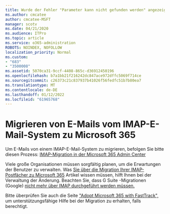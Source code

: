 ```yaml
---
title: Wurde der Fehler "Parameter kann nicht gefunden werden" angezeigt?
ms.author: cmcatee
author: cmcatee-MSFT
manager: scotv
ms.date: 04/21/2020
ms.audience: ITPro
ms.topic: article
ms.service: o365-administration
ROBOTS: NOINDEX, NOFOLLOW
localization_priority: Normal
ms.custom:
- "683"
- "3500008"
ms.assetid: 5070ca31-9ccf-4408-865c-d36912450196
ms.openlocfilehash: b7a1bb21f216242dc847ace972dffc5069f714ce
ms.sourcegitcommit: c26373c21c837937b41026f56fedfc51b7b80ea7
ms.translationtype: MT
ms.contentlocale: de-DE
ms.lasthandoff: 01/12/2022
ms.locfileid: "61965768"
---
```

# <a name="migrating-email-from-imap-email-system-to-microsoft-365"></a>Migrieren von E-Mails vom IMAP-E-Mail-System zu Microsoft 365

Um E-Mails von einem IMAP-E-Mail-System zu migrieren, befolgen Sie bitte diesen Prozess: [IMAP-Migration in der Microsoft 365 Admin Center](https://docs.microsoft.com/Exchange/mailbox-migration/migrating-imap-mailboxes/imap-migration-in-the-admin-center)
  
Viele große Organisationen müssen sorgfältig planen, um die Erwartungen der Benutzer zu verwalten. Was [Sie über die Migration Ihrer IMAP-Postfächer zu Microsoft 365](https://docs.microsoft.com/Exchange/mailbox-migration/migrating-imap-mailboxes/migrating-imap-mailboxes) Artikel wissen müssen, hilft Ihnen bei der Verwaltung der Änderung. Beachten Sie, dass G Suite -Migrationen (Google) [nicht mehr über IMAP durchgeführt werden müssen.](https://docs.microsoft.com/Exchange/mailbox-migration/perform-g-suite-migration)

Bitte überprüfen Sie auch die Seite ["Adopt Microsoft 365 with FastTrack",](https://www.microsoft.com/fasttrack/microsoft-365/office-365) um unterstützungsfähige Hilfe bei der Migration zu erhalten, falls berechtigt.
  
